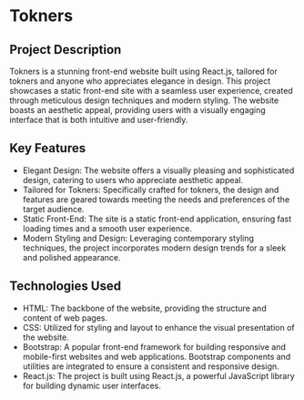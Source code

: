 # Tokners
## Project Description
Tokners is a stunning front-end website built using React.js, tailored for tokners and anyone who appreciates elegance in design. This project showcases a static front-end site with a seamless user experience, created through meticulous design techniques and modern styling. The website boasts an aesthetic appeal, providing users with a visually engaging interface that is both intuitive and user-friendly.

## Key Features
- Elegant Design: The website offers a visually pleasing and sophisticated design, catering to users who appreciate aesthetic appeal.
- Tailored for Tokners: Specifically crafted for tokners, the design and features are geared towards meeting the needs and preferences of the target audience.
- Static Front-End: The site is a static front-end application, ensuring fast loading times and a smooth user experience.
- Modern Styling and Design: Leveraging contemporary styling techniques, the project incorporates modern design trends for a sleek and polished appearance.

## Technologies Used
- HTML: The backbone of the website, providing the structure and content of web pages.
- CSS: Utilized for styling and layout to enhance the visual presentation of the website.
- Bootstrap: A popular front-end framework for building responsive and mobile-first websites and web applications. Bootstrap components and utilities are integrated to ensure a consistent and responsive design.
- React.js: The project is built using React.js, a powerful JavaScript library for building dynamic user interfaces.
